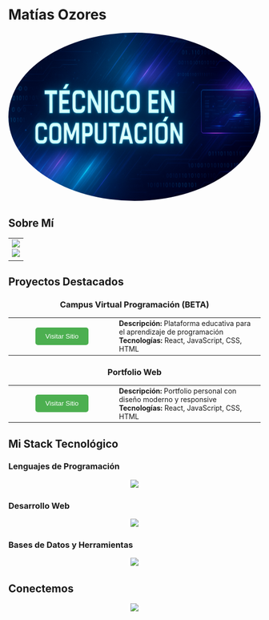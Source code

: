 # Matías Ozores

<div align="center">
  <img src="TECNICO_COMPUTACION.jpg" alt="Foto de perfil" width="1400" style="border-radius: 50%;" /> 
</div>

## Sobre Mí

<div align="center">
  <table>
    <tr>
      <td>
        <div align="center">
          <img src="https://img.shields.io/badge/Rol-Técnico_en_Computación-252D51?style=for-the-badge&logo=terminal&logoColor=white" />
          <br/>
          <img src="https://img.shields.io/badge/Especialidad-Desarrollo_de_Software-252D51?style=for-the-badge&logo=code&logoColor=white" />
        </div>
      </td>
    </tr>
  </table>
</div>

## Proyectos Destacados

<div align="center">
  <h3>Campus Virtual Programación (BETA)</h3>
  
  <table>
    <tr>
      <td align="center" width="200">
        <a href="https://matiasozores.github.io/campus-virtual-programacion/">
          <button style="background-color: #4CAF50; color: white; padding: 10px 20px; border: none; border-radius: 5px; cursor: pointer; text-align: center;">
            Visitar Sitio
          </button>
        </a>
      </td>
      <td>
        <div align="left">
          <strong>Descripción:</strong> Plataforma educativa para el aprendizaje de programación<br/>
          <strong>Tecnologías:</strong> React, JavaScript, CSS, HTML<br/>
        </div>
      </td>
    </tr>
  </table>

  <h3>Portfolio Web</h3>
  
  <table>
    <tr>
      <td align="center" width="200">
        <a href="https://matiasozores.github.io/portfolio-web/">
          <button style="background-color: #4CAF50; color: white; padding: 10px 20px; border: none; border-radius: 5px; cursor: pointer; text-align: center;">
            Visitar Sitio
          </button>
        </a>
      </td>
      <td>
        <div align="left">
          <strong>Descripción:</strong> Portfolio personal con diseño moderno y responsive<br/>
          <strong>Tecnologías:</strong> React, JavaScript, CSS, HTML<br/>
        </div>
      </td>
    </tr>
  </table>
</div>

## Mi Stack Tecnológico

### Lenguajes de Programación
<div align="center">
  <img src="https://skillicons.dev/icons?i=cpp,java,js,python" />
</div>

### Desarrollo Web
<div align="center">
  <img src="https://skillicons.dev/icons?i=react,html,css,tailwind,bootstrap" />
</div>

### Bases de Datos y Herramientas
<div align="center">
  <img src="https://skillicons.dev/icons?i=mysql,git,github,vscode" />
</div>

## Conectemos

<div align="center">
  <a href="https://www.linkedin.com/in/mat%C3%ADas-ozores-57795030a/">
    <img src="https://img.shields.io/badge/LinkedIn-0077B5?style=for-the-badge&logo=linkedin&logoColor=white" />
  </a>
</div>
